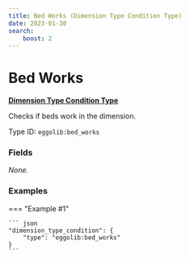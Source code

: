 ```yaml
---
title: Bed Works (Dimension Type Condition Type)
date: 2023-01-30
search:
    boost: 2
---
```


#   Bed Works

[**Dimension Type Condition Type**][1]

Checks if beds work in the dimension.

Type ID: `eggolib:bed_works`


### Fields

_None._


### Examples

=== "Example #1"

    ``` json
    "dimension_type_condition": {
        "type": "eggolib:bed_works"
    }
    ```



[1]: ../dimension_type_condition_types.md

